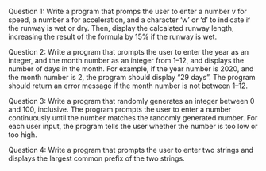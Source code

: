 Question 1: 
Write a program that promps the user to enter a number v for speed, a number a for acceleration,
and a character ‘w’ or ‘d’ to indicate if the runway is wet or dry. Then, display the calcalated
runway length, increasing the result of the formula by 15% if the runway is
wet.

Question 2: 
Write a program that prompts the user to enter the year as an integer, and the month number
as an integer from 1–12, and displays the number of days in the month. For example, if the year
number is 2020, and the month number is 2, the program should display “29 days”. The program
should return an error message if the month number is not between 1–12.

Question 3: 
Write a program that randomly generates an integer between 0 and 100, inclusive. The program
prompts the user to enter a number continuously until the number matches the randomly generated
number. For each user input, the program tells the user whether the number is too low or too high. 

Question 4: 
Write a program that prompts the user to enter two strings and displays the largest common prefix
of the two strings. 
